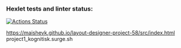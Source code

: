 ### Hexlet tests and linter status:
[![Actions Status](https://github.com/MaishevK/layout-designer-project-58/workflows/hexlet-check/badge.svg)](https://github.com/MaishevK/layout-designer-project-58/actions)


https://maishevk.github.io/layout-designer-project-58/src/index.html
project1_kognitisk.surge.sh
